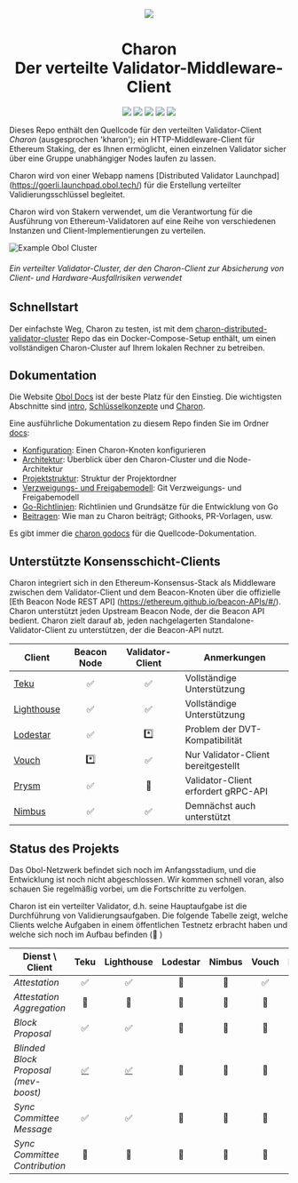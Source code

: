 <div align="center"><img src="./docs/images/charonlogo.svg" /></div>
<h1 align="center">Charon<br/>Der verteilte Validator-Middleware-Client</h1>

<p align="center"><a href="https://github.com/obolnetwork/charon/releases/"><img src="https://img.shields.io/github/tag/obolnetwork/charon.svg"></a>
<a href="https://github.com/ObolNetwork/charon/blob/main/LICENSE"><img src="https://img.shields.io/github/license/obolnetwork/charon.svg"></a>
<a href="https://godoc.org/github.com/obolnetwork/charon"><img src="https://godoc.org/github.com/obolnetwork/charon?status.svg"></a>
<a href="https://goreportcard.com/report/github.com/obolnetwork/charon"><img src="https://goreportcard.com/badge/github.com/obolnetwork/charon"></a>
<a href="https://github.com/ObolNetwork/charon/actions/workflows/golangci-lint.yml"><img src="https://github.com/obolnetwork/charon/workflows/golangci-lint/badge.svg"></a></p>

Dieses Repo enthält den Quellcode für den verteilten Validator-Client _Charon_ (ausgesprochen 'kharon'); ein HTTP-Middleware-Client für Ethereum Staking, der es Ihnen ermöglicht, einen einzelnen Validator sicher über eine Gruppe unabhängiger Nodes laufen zu lassen.

Charon wird von einer Webapp namens [Distributed Validator Launchpad] (https://goerli.launchpad.obol.tech/) für die Erstellung verteilter Validierungsschlüssel begleitet.

Charon wird von Stakern verwendet, um die Verantwortung für die Ausführung von Ethereum-Validatoren auf eine Reihe von verschiedenen Instanzen und Client-Implementierungen zu verteilen.

![Example Obol Cluster](./docs/images/DVCluster.png)

###### Ein verteilter Validator-Cluster, der den Charon-Client zur Absicherung von Client- und Hardware-Ausfallrisiken verwendet

## Schnellstart

Der einfachste Weg, Charon zu testen, ist mit dem [charon-distributed-validator-cluster](https://github.com/ObolNetwork/charon-distributed-validator-cluster) Repo
das ein Docker-Compose-Setup enthält, um einen vollständigen Charon-Cluster auf Ihrem lokalen Rechner zu betreiben.

## Dokumentation

Die Website [Obol Docs](https://docs.obol.tech/) ist der beste Platz für den Einstieg.
Die wichtigsten Abschnitte sind [intro](https://docs.obol.tech/docs/intro),
[Schlüsselkonzepte](https://docs.obol.tech/docs/int/key-concepts) und [Charon](https://docs.obol.tech/docs/dv/introducing-charon).

Eine ausführliche Dokumentation zu diesem Repo finden Sie im Ordner [docs](docs):

- [Konfiguration](docs/configuration.md): Einen Charon-Knoten konfigurieren
- [Architektur](docs/architecture.md): Überblick über den Charon-Cluster und die Node-Architektur
- [Projektstruktur](docs/structure.md): Struktur der Projektordner
- [Verzweigungs- und Freigabemodell](docs/branching.md): Git Verzweigungs- und Freigabemodell
- [Go-Richtlinien](docs/goguidelines.md): Richtlinien und Grundsätze für die Entwicklung von Go
- [Beitragen](docs/contributing.md): Wie man zu Charon beiträgt; Githooks, PR-Vorlagen, usw.

Es gibt immer die [charon godocs](https://pkg.go.dev/github.com/obolnetwork/charon) für die Quellcode-Dokumentation.

## Unterstützte Konsensschicht-Clients

Charon integriert sich in den Ethereum-Konsensus-Stack als Middleware zwischen dem Validator-Client
und dem Beacon-Knoten über die offizielle [Eth Beacon Node REST API] (https://ethereum.github.io/beacon-APIs/#/).
Charon unterstützt jeden Upstream Beacon Node, der die Beacon API bedient.
Charon zielt darauf ab, jeden nachgelagerten Standalone-Validator-Client zu unterstützen, der die Beacon-API nutzt.

| Client                                             | Beacon Node | Validator-Client | Anmerkungen                                   |
| -------------------------------------------------- | :---------: | :--------------: |-----------------------------------------|
| [Teku](https://github.com/ConsenSys/teku)          |     ✅      |        ✅        | Vollständige Unterstützung                        |
| [Lighthouse](https://github.com/sigp/lighthouse)   |     ✅      |        ✅        | Vollständige Unterstützung                        |
| [Lodestar](https://github.com/ChainSafe/lodestar)  |     ✅      |       \*️⃣        | Problem der DVT-Kompatibilität                 |
| [Vouch](https://github.com/attestantio/vouch)      |     \*️⃣     |        ✅        | Nur Validator-Client bereitgestellt          |
| [Prysm](https://github.com/prysmaticlabs/prysm)    |     ✅      |        🛑        | Validator-Client erfordert gRPC-API      |
| [Nimbus](https://github.com/status-im/nimbus-eth2) |     ✅      |        ✅        | Demnächst auch unterstützt |

## Status des Projekts

Das Obol-Netzwerk befindet sich noch im Anfangsstadium, und die Entwicklung ist noch nicht abgeschlossen.
Wir kommen schnell voran, also schauen Sie regelmäßig vorbei, um die Fortschritte zu verfolgen.

Charon ist ein verteilter Validator, d.h. seine Hauptaufgabe ist die Durchführung von Validierungsaufgaben.
Die folgende Tabelle zeigt, welche Clients welche Aufgaben in einem öffentlichen Testnetz erbracht haben und welche sich noch im Aufbau befinden (🚧 )

| Dienst  \ Client                        |                      Teku                      |                    Lighthouse                    | Lodestar | Nimbus|Vouch | Prysm |
|--------------------------------------|:----------------------------------------------:|:------------------------------------------------:|:--------:|:------:|:-----:|:-----:|
| _Attestation_                        |                       ✅                        |                        ✅                         |    🚧    |   🚧   |  ✅   |  🚧   |
| _Attestation Aggregation_            |                       🚧                       |                        🚧                        |    🚧    |   🚧   |  🚧   |  🚧   |
| _Block Proposal_                     |                       ✅                        |                        ✅                         |    🚧    |   🚧   |  🚧   |  🚧   |
| _Blinded Block Proposal (mev-boost)_ | [✅](https://ropsten.beaconcha.in/block/555067) | [✅](https://ropsten.etherscan.io/block/12822070) |    🚧    |   🚧   |  🚧   |  🚧   |
| _Sync Committee Message_             |                       ✅                        |                        ✅                         |    🚧    |   🚧   |  🚧   |  🚧   |
| _Sync Committee Contribution_        |                       🚧                       |                        🚧                        |    🚧    |   🚧   |  🚧   |  🚧   |
